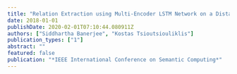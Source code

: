 ```yaml
---
title: "Relation Extraction using Multi-Encoder LSTM Network on a Distant Supervised Dataset"
date: 2018-01-01
publishDate: 2020-02-01T07:10:44.080911Z
authors: ["Siddhartha Banerjee", "Kostas Tsioutsiouliklis"]
publication_types: ["1"]
abstract: ""
featured: false
publication: "*IEEE International Conference on ​Semantic Computing*"
---
```


